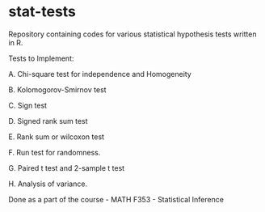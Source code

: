 # stat-tests
Repository containing codes for various statistical hypothesis tests written in R.

Tests to Implement:
>
A. Chi-square test for independence and Homogeneity
>
B. Kolomogorov-Smirnov test
>
C. Sign test
>
D. Signed rank sum test
>
E. Rank sum or wilcoxon test
>
F. Run test for randomness.
>
G. Paired t test and 2-sample t test 
>
H. Analysis of variance.


Done as a part of the course - MATH F353 - Statistical Inference 

